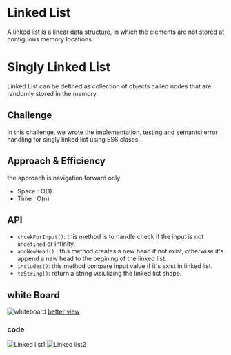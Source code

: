 # Linked List

A linked list is a linear data structure, in which the elements are not stored at contiguous memory locations.

# Singly Linked List

Linked List can be defined as collection of objects called nodes that are randomly stored in the memory.

## Challenge

In this challenge, we wrote the implementation, testing and semantci error handling for singly linked list using ES6 clases.

## Approach & Efficiency

the approach is navigation forward only

- Space : O(1)
- Time : O(n)

## API

- `chcekForInput()`: this method is to handle check if the input is not `undefined` or infinity.
- `addNewHead()` : this method creates a new head if not exist, otherwise it's append a new head to the begining of the linked list.
- `includes()`: this method compare input value if it's exist in linked list.
- `toString()`: return a string visiulizing the linked list shape.

## white Board

![whiteboard](./assets/linked-list.jpg)
[better view](https://miro.com/app/board/o9J_lCnsZhM=/)

### code

![Linked list1](./assets/ll-code1.png)
![Linked list2](./assets/ll-code2.png)
